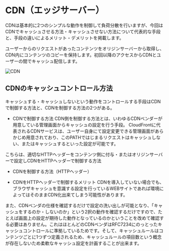 # CDN（エッジサーバー）

CDNは基本的に2つのシンプルな動作を制御して負荷分散を行いますが、今回はCDNでキャッシュさせる方法・キャッシュさせない方法について代表的な手段と、手段の違いによるメリット・デメリットを掲載します。

ユーザーからのリクエストがあったコンテンツをオリジンサーバーから取得し、CDN内にコンテンツのコピーを保持します。初回以降のアクセスからCDNとユーザーの間でキャッシュ配信します。

![CDN](image/cdn.png)

## CDNのキャッシュコントロール方法

キャッシュする・キャッシュしないという動作をコントロールする手段はCDNで制御する方法と、CDNを制御する方法の2つがある。


- CDNで制御する方法
CDN側を制御する方法とは、いわゆるCDNベンダーが用意している管理画面からキャッシュの設定を行う手段。
CloudFrontに代表されるCDNサービスは、ユーザー自身にて設定変更できる管理画面があらかじめ用意されており、このPATHではじまるリクエストはキャッシュしない、またはキャッシュするといった設定が可能です。

こちらは、適切なHTTPヘッダーをコンテンツ側に付与・またはオリジンサーバーで設定しCDNをHTTPヘッダーで制御する方法
- CDNを制御する方法（HTTPヘッダー）

- CDNをHTTPヘッダーで制御するメリット
CDNを導入していない場合でも、ブラウザキャッシュを意識する設定を行っているWEBサイトであれば環境によってはそのままCDN化出来てしまう可能性があります。

また、CDNベンダの仕様を確認するだけで設定の洗い出しが可能となり、「キャッシュをするのか・しないのか」という2択の動作を確認するだけですので、たとえば画面上の設定が期待した動作となっているのかということを改めて確認する必要はありません。これはほとんどのCDNベンダはRFC7234にのっとったキャッシュコントロールに準拠しているためです。そして、キャッシュルールはコンテンツごとに1つずつ定義されるため、キャッシュルールの項目数という概念が存在しないため柔軟なキャッシュ設定を計画することが出来ます。
